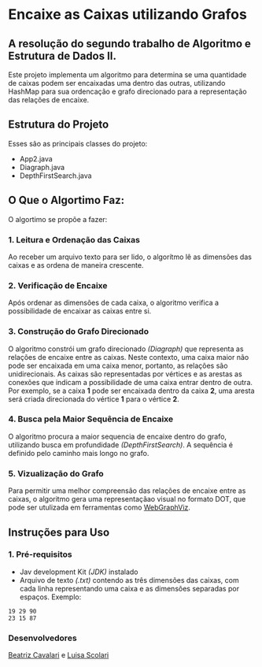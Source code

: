 # Encaixe as Caixas utilizando Grafos

## A resolução do segundo trabalho de Algoritmo e Estrutura de Dados II.

Este projeto implementa um algoritmo para determina se uma quantidade de caixas podem ser encaixadas uma dentro das outras, utilizando HashMap para sua ordencação e grafo direcionado para a representação das relações de encaixe.

## Estrutura do Projeto
Esses são as principais classes do projeto:
* App2.java
* Diagraph.java
* DepthFirstSearch.java

## O Que o Algortimo Faz:
O algortimo se propõe a fazer:
### 1. Leitura e Ordenação das Caixas <br/>
   Ao receber um arquivo texto para ser lido, o algorítmo lê as dimensões das caixas e as ordena de maneira crescente.
### 2. Verificação de Encaixe <br/>
   Após ordenar as dimensões de cada caixa, o algoritmo verifica a possibilidade de encaixar as caixas entre si.
### 3. Construção do Grafo Direcionado <br/>
   O algoritmo constrói um grafo direcionado _(Diagraph)_ que representa as relações de encaixe entre as caixas. Neste contexto, uma caixa maior não pode ser encaixada em uma caixa menor, portanto, as relações são unidirecionais. As caixas são representadas por vértices e as arestas as conexões que indicam a possibilidade de uma caixa entrar dentro de outra. Por exemplo, se a caixa **1** pode ser encaixada dentro da caixa **2**, uma aresta será criada direcionada do vértice **1** para o vértice **2**.
### 4. Busca pela Maior Sequência de Encaixe <br/>
   O algoritmo procura a maior sequencia de encaixe dentro do grafo, utilizando busca em profundidade _(DepthFirstSearch)_. A sequência é definido pelo caminho mais longo no grafo.
### 5. Vizualização do Grafo <br/>
   Para permitir uma melhor compreensão das relações de encaixe entre as caixas, o algoritmo gera uma representaçãao visual no formato DOT, que pode ser utulizada em ferramentas como [WebGraphViz](http://www.webgraphviz.com/).

## Instruções para Uso
### 1. Pré-requisitos
   * Jav development Kit _(JDK)_ instalado
   * Arquivo de texto _(.txt)_ contendo as três dimensões das caixas, com cada linha representando uma caixa e as dimensões separadas por espaços. Exemplo:
   ```
   19 29 90
   23 15 87
   ```

### Desenvolvedores
[Beatriz Cavalari](https://github.com/Btrizie) e [Luisa Scolari](https://github.com/luscolari)
